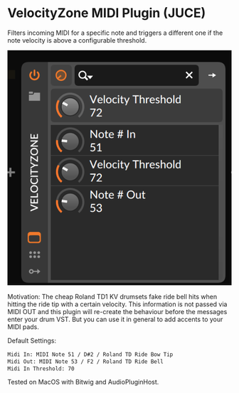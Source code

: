 # VelocityZone MIDI Plugin (JUCE)

Filters incoming MIDI for a specific note and triggers a different one if the note velocity is above a configurable threshold.

![screenshot](screenshot.png)

Motivation: The cheap Roland TD1 KV drumsets fake ride bell hits when hitting the ride tip with a certain velocity. This information is not passed via MIDI OUT and this plugin will re-create the behaviour before the messages enter your drum VST. But you can use it in general to add accents to your MIDI pads.

Default Settings:
```
Midi In: MIDI Note 51 / D#2 / Roland TD Ride Bow Tip
Midi Out: MIDI Note 53 / F2 / Roland TD Ride Bell
Midi In Threshold: 70
```

Tested on MacOS with Bitwig and AudioPluginHost.

